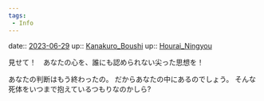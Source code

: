 ```yaml
---
tags:
 - Info
---
```


date:: [2023-06-29](/Daily_Note/2023-06-29.md)
up:: [Kanakuro_Boushi](Bar/Novel/Nacaria/Kanakuro_Boushi.md)
up:: [Hourai_Ningyou](../Bar/Novel/Touhou_Project/Hourai_Ningyou.md)

見せて！　あなたの心を、誰にも認められない尖った思想を！

あなたの判断はもう終わったの。
だからあなたの中にあるのでしょう。
そんな死体をいつまで抱えているつもりなのかしら?